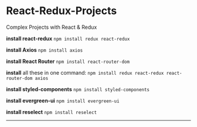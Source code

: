 # React-Redux-Projects

Complex Projects with React &amp; Redux

**install react-redux**
`npm install redux react-redux`

**install Axios**
`npm install axios`

**install React Router**
`npm install react-router-dom`

**install** all these in one command:
`npm install redux react-redux react-router-dom axios`

**install styled-components**
`npm install styled-components`

**install evergreen-ui**
`npm install evergreen-ui`

**install reselect**
`npm install reselect`

---
